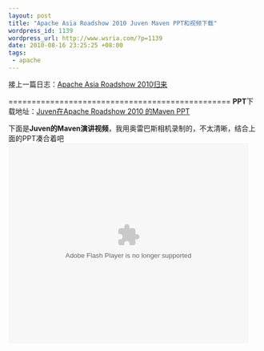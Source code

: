 ```yaml
--- 
layout: post
title: "Apache Asia Roadshow 2010 Juven Maven PPT和视频下载"
wordpress_id: 1139
wordpress_url: http://www.wsria.com/?p=1139
date: 2010-08-16 23:25:25 +08:00
tags: 
 - apache
---
```

接上一篇日志：<a title="Apache Asia Roadshow 2010归来" rel="bookmark inlinks permalink" href="http://www.wsria.com/archives/1111">Apache Asia Roadshow 2010归来</a>

================================================
<strong> PPT</strong>下载地址：<a href="http://www.juvenxu.com/wp-content/plugins/download-monitor/download.php?id=2" target="_blank">Juven在Apache Roadshow 2010 的Maven PPT</a>

<a href="http://www.juvenxu.com/wp-content/plugins/download-monitor/download.php?id=2" target="_blank"></a>
下面是<strong>Juven的Maven演讲视频</strong>，我用奥雷巴斯相机录制的，不太清晰，结合上面的PPT凑合着吧
<object classid="clsid:d27cdb6e-ae6d-11cf-96b8-444553540000" width="480" height="400" codebase="http://download.macromedia.com/pub/shockwave/cabs/flash/swflash.cab#version=6,0,40,0"><param name="align" value="middle" /><param name="src" value="http://player.youku.com/player.php/sid/XMTk4NDYwNjY4/v.swf" /><param name="quality" value="high" /><embed type="application/x-shockwave-flash" width="480" height="400" src="http://player.youku.com/player.php/sid/XMTk4NDYwNjY4/v.swf" quality="high" align="middle"></embed></object>
